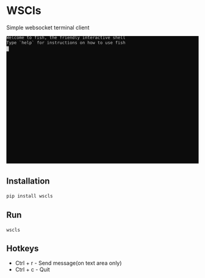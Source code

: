 # WSCls

Simple websocket terminal client

![Demo](/data/demo.svg)


## Installation

```bash
pip install wscls
```

## Run

```
wscls
```

## Hotkeys

- Ctrl + r - Send message(on text area only)
- Ctrl + c - Quit
